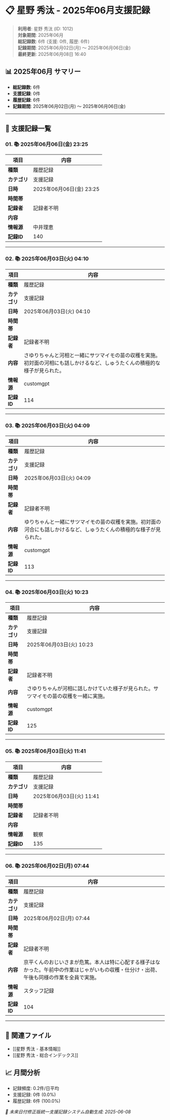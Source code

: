 # 📋 星野 秀汰 - 2025年06月支援記録

> **利用者**: 星野 秀汰 (ID: 1012)  
> **対象期間**: 2025年06月  
> **総記録数**: 6件 (支援: 0件, 履歴: 6件)  
> **記録期間**: 2025年06月02日(月) ～ 2025年06月06日(金)  
> **最終更新**: 2025年06月08日 16:40

## 📊 2025年06月 サマリー
- **総記録数**: 6件
- **支援記録**: 0件
- **履歴記録**: 6件
- **記録期間**: 2025年06月02日(月) ～ 2025年06月06日(金)

---

## 📝 支援記録一覧

### 01. 📚 2025年06月06日(金) 23:25

| 項目 | 内容 |
|------|------|
| **種類** | 履歴記録 |
| **カテゴリ** | 支援記録 |
| **日時** | 2025年06月06日(金) 23:25 |
| **時間帯** |  |
| **記録者** | 記録者不明 |
| **内容** |  |
| **情報源** | 中井理恵 |
| **記録ID** | 140 |

---

### 02. 📚 2025年06月03日(火) 04:10

| 項目 | 内容 |
|------|------|
| **種類** | 履歴記録 |
| **カテゴリ** | 支援記録 |
| **日時** | 2025年06月03日(火) 04:10 |
| **時間帯** |  |
| **記録者** | 記録者不明 |
| **内容** | さゆりちゃんと河相と一緒にサツマイモの苗の収穫を実施。初対面の河相にも話しかけるなど、しゅうたくんの積極的な様子が見られた。 |
| **情報源** | customgpt |
| **記録ID** | 114 |

---

### 03. 📚 2025年06月03日(火) 04:09

| 項目 | 内容 |
|------|------|
| **種類** | 履歴記録 |
| **カテゴリ** | 支援記録 |
| **日時** | 2025年06月03日(火) 04:09 |
| **時間帯** |  |
| **記録者** | 記録者不明 |
| **内容** | ゆりちゃんと一緒にサツマイモの苗の収穫を実施。初対面の河合にも話しかけるなど、しゅうたくんの積極的な様子が見られた。 |
| **情報源** | customgpt |
| **記録ID** | 113 |

---

### 04. 📚 2025年06月03日(火) 10:23

| 項目 | 内容 |
|------|------|
| **種類** | 履歴記録 |
| **カテゴリ** | 支援記録 |
| **日時** | 2025年06月03日(火) 10:23 |
| **時間帯** |  |
| **記録者** | 記録者不明 |
| **内容** | さゆりちゃんが河相に話しかけていた様子が見られた。サツマイモの苗の収穫を一緒に実施。 |
| **情報源** | customgpt |
| **記録ID** | 125 |

---

### 05. 📚 2025年06月03日(火) 11:41

| 項目 | 内容 |
|------|------|
| **種類** | 履歴記録 |
| **カテゴリ** | 支援記録 |
| **日時** | 2025年06月03日(火) 11:41 |
| **時間帯** |  |
| **記録者** | 記録者不明 |
| **内容** |  |
| **情報源** | 観察 |
| **記録ID** | 135 |

---

### 06. 📚 2025年06月02日(月) 07:44

| 項目 | 内容 |
|------|------|
| **種類** | 履歴記録 |
| **カテゴリ** | 支援記録 |
| **日時** | 2025年06月02日(月) 07:44 |
| **時間帯** |  |
| **記録者** | 記録者不明 |
| **内容** | 京平くんのおじいさまが危篤。本人は特に心配する様子はなかった。午前中の作業はじゃがいもの収穫・仕分け・出荷、午後も同様の作業を全員で実施。 |
| **情報源** | スタッフ記録 |
| **記録ID** | 104 |

---

## 🔗 関連ファイル
- [[星野 秀汰 - 基本情報]]
- [[星野 秀汰 - 総合インデックス]]

## 📈 月間分析
- 記録頻度: 0.2件/日平均
- 支援記録: 0件 (0.0%)
- 履歴記録: 6件 (100.0%)

*🔄 未来日付修正版統一支援記録システム自動生成: 2025-06-08*